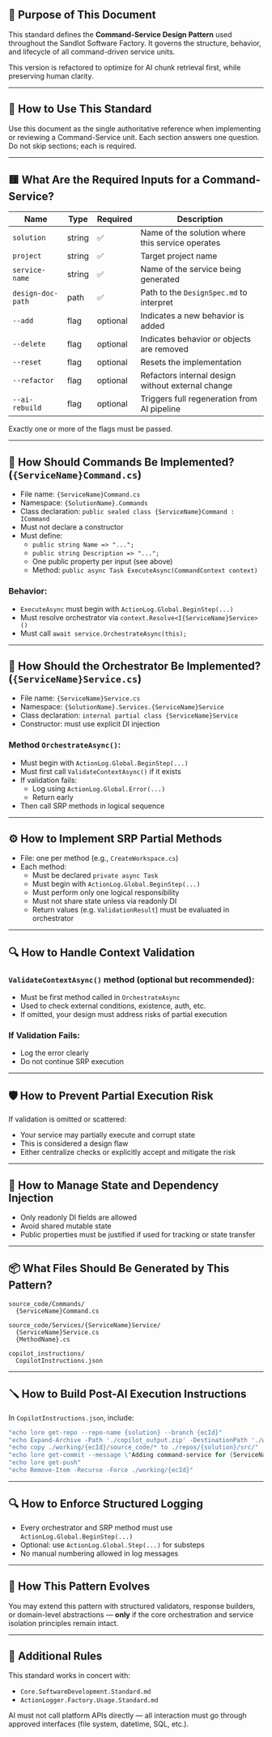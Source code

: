 ## 📘 Purpose of This Document

This standard defines the **Command-Service Design Pattern** used throughout the Sandlot Software Factory. It governs the structure, behavior, and lifecycle of all command-driven service units.

This version is refactored to optimize for AI chunk retrieval first, while preserving human clarity.

---

## 🔶 How to Use This Standard

Use this document as the single authoritative reference when implementing or reviewing a Command-Service unit. Each section answers one question. Do not skip sections; each is required.

---

## 🟨 What Are the Required Inputs for a Command-Service?

| Name              | Type   | Required | Description                                       |
| ----------------- | ------ | -------- | ------------------------------------------------- |
| `solution`        | string | ✅        | Name of the solution where this service operates  |
| `project`         | string | ✅        | Target project name                               |
| `service-name`    | string | ✅        | Name of the service being generated               |
| `design-doc-path` | path   | ✅        | Path to the `DesignSpec.md` to interpret          |
| `--add`           | flag   | optional | Indicates a new behavior is added                 |
| `--delete`        | flag   | optional | Indicates behavior or objects are removed         |
| `--reset`         | flag   | optional | Resets the implementation                         |
| `--refactor`      | flag   | optional | Refactors internal design without external change |
| `--ai-rebuild`    | flag   | optional | Triggers full regeneration from AI pipeline       |

Exactly one or more of the flags must be passed.

---

## 🧩 How Should Commands Be Implemented? (`{ServiceName}Command.cs`)

- File name: `{ServiceName}Command.cs`
- Namespace: `{SolutionName}.Commands`
- Class declaration: `public sealed class {ServiceName}Command : ICommand`
- Must not declare a constructor
- Must define:
  - `public string Name => "...";`
  - `public string Description => "...";`
  - One public property per input (see above)
  - Method: `public async Task ExecuteAsync(CommandContext context)`

### Behavior:

- `ExecuteAsync` must begin with `ActionLog.Global.BeginStep(...)`
- Must resolve orchestrator via `context.Resolve<I{ServiceName}Service>()`
- Must call `await service.OrchestrateAsync(this);`

---

## 🧭 How Should the Orchestrator Be Implemented? (`{ServiceName}Service.cs`)

- File name: `{ServiceName}Service.cs`
- Namespace: `{SolutionName}.Services.{ServiceName}Service`
- Class declaration: `internal partial class {ServiceName}Service`
- Constructor: must use explicit DI injection

### Method `OrchestrateAsync()`:

- Must begin with `ActionLog.Global.BeginStep(...)`
- Must first call `ValidateContextAsync()` if it exists
- If validation fails:
  - Log using `ActionLog.Global.Error(...)`
  - Return early
- Then call SRP methods in logical sequence

---

## ⚙️ How to Implement SRP Partial Methods

- File: one per method (e.g., `CreateWorkspace.cs`)
- Each method:
  - Must be declared `private async Task`
  - Must begin with `ActionLog.Global.BeginStep(...)`
  - Must perform only one logical responsibility
  - Must not share state unless via readonly DI
  - Return values (e.g. `ValidationResult`) must be evaluated in orchestrator

---

## 🔍 How to Handle Context Validation

### `ValidateContextAsync()` method (optional but recommended):

- Must be first method called in `OrchestrateAsync`
- Used to check external conditions, existence, auth, etc.
- If omitted, your design must address risks of partial execution

### If Validation Fails:

- Log the error clearly
- Do not continue SRP execution

---

## 🛡 How to Prevent Partial Execution Risk

If validation is omitted or scattered:

- Your service may partially execute and corrupt state
- This is considered a design flaw
- Either centralize checks or explicitly accept and mitigate the risk

---

## 🔐 How to Manage State and Dependency Injection

- Only readonly DI fields are allowed
- Avoid shared mutable state
- Public properties must be justified if used for tracking or state transfer

---

## 📦 What Files Should Be Generated by This Pattern?

```
source_code/Commands/
  {ServiceName}Command.cs

source_code/Services/{ServiceName}Service/
  {ServiceName}Service.cs
  {MethodName}.cs

copilot_instructions/
  CopilotInstructions.json
```

---

## 🪛 How to Build Post-AI Execution Instructions

In `CopilotInstructions.json`, include:

```powershell
"echo lore get-repo --repo-name {solution} --branch {ecId}"
"echo Expand-Archive -Path './copilot_output.zip' -DestinationPath './working/{ecId}/source_code'"
"echo copy ./working/{ecId}/source_code/* to ./repos/{solution}/src/"
"echo lore get-commit --message \"Adding command-service for {ServiceName}\""
"echo lore get-push"
"echo Remove-Item -Recurse -Force ./working/{ecId}"
```

---

## 🔍 How to Enforce Structured Logging

- Every orchestrator and SRP method must use `ActionLog.Global.BeginStep(...)`
- Optional: use `ActionLog.Global.Step(...)` for substeps
- No manual numbering allowed in log messages

---

## 🔄 How This Pattern Evolves

You may extend this pattern with structured validators, response builders, or domain-level abstractions — **only** if the core orchestration and service isolation principles remain intact.

---

## 📘 Additional Rules

This standard works in concert with:

- `Core.SoftwareDevelopment.Standard.md`
- `ActionLogger.Factory.Usage.Standard.md`

AI must not call platform APIs directly — all interaction must go through approved interfaces (file system, datetime, SQL, etc.).

